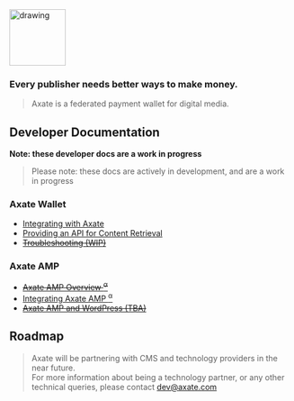 <img src="https://axate-amp.s3.eu-west-2.amazonaws.com/images/logo-axate-dark-transparent.svg" alt="drawing" alt="Axate" width="100" />

### Every publisher needs better ways to make money.

> Axate is a federated payment wallet for digital media.




## Developer Documentation

**Note: these developer docs are a work in progress**

> Please note: these docs are actively in development, and are a work in progress


### Axate Wallet

* [Integrating with Axate](./docs/readme.md)
* [Providing an API for Content Retrieval](./docs/content-api.md)
* <del>[Troubleshooting (WIP)](./docs/troubleshooting.md)</del>

### Axate AMP
* <del>[Axate AMP Overview <sup>α</sup>](./docs/amp/readme.md)</del>
* [Integrating Axate AMP <sup>α</sup>](./docs/amp/amp-integration.md)
* <del>[Axate AMP and WordPress (TBA)](./docs/amp/amp-and-wordpress.md)</del>



## Roadmap

> Axate will be partnering with CMS and technology providers in the near future.<br />
> For more information about being a technology partner, or any other technical queries, please contact <a href="mailto:dev@axate.com?subject=Integrate with Axate">dev@axate.com</a>
